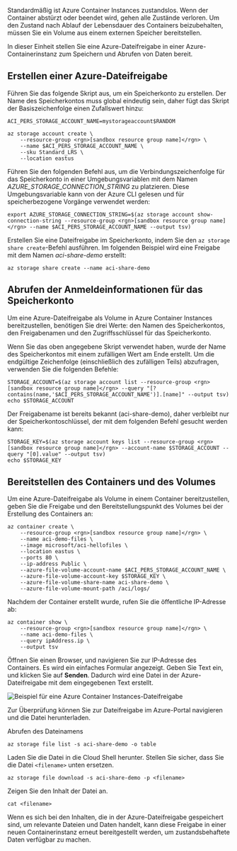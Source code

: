 Standardmäßig ist Azure Container Instances zustandslos. Wenn der Container abstürzt oder beendet wird, gehen alle Zustände verloren. Um den Zustand nach Ablauf der Lebensdauer des Containers beizubehalten, müssen Sie ein Volume aus einem externen Speicher bereitstellen.

In dieser Einheit stellen Sie eine Azure-Dateifreigabe in einer Azure-Containerinstanz zum Speichern und Abrufen von Daten bereit.

## <a name="create-an-azure-file-share"></a>Erstellen einer Azure-Dateifreigabe

Führen Sie das folgende Skript aus, um ein Speicherkonto zu erstellen. Der Name des Speicherkontos muss global eindeutig sein, daher fügt das Skript der Basiszeichenfolge einen Zufallswert hinzu:

```azurecli
ACI_PERS_STORAGE_ACCOUNT_NAME=mystorageaccount$RANDOM

az storage account create \
    --resource-group <rgn>[sandbox resource group name]</rgn> \
    --name $ACI_PERS_STORAGE_ACCOUNT_NAME \
    --sku Standard_LRS \
    --location eastus
```

Führen Sie den folgenden Befehl aus, um die Verbindungszeichenfolge für das Speicherkonto in einer Umgebungsvariablen mit dem Namen *AZURE_STORAGE_CONNECTION_STRING* zu platzieren. Diese Umgebungsvariable kann von der Azure CLI gelesen und für speicherbezogene Vorgänge verwendet werden:

```azurecli
export AZURE_STORAGE_CONNECTION_STRING=$(az storage account show-connection-string --resource-group <rgn>[sandbox resource group name]</rgn> --name $ACI_PERS_STORAGE_ACCOUNT_NAME --output tsv)
```

Erstellen Sie eine Dateifreigabe im Speicherkonto, indem Sie den `az storage share create`-Befehl ausführen. Im folgenden Beispiel wird eine Freigabe mit dem Namen *aci-share-demo* erstellt:

```azurecli
az storage share create --name aci-share-demo
```

## <a name="get-storage-credentials"></a>Abrufen der Anmeldeinformationen für das Speicherkonto

Um eine Azure-Dateifreigabe als Volume in Azure Container Instances bereitzustellen, benötigen Sie drei Werte: den Namen des Speicherkontos, den Freigabenamen und den Zugriffsschlüssel für das Speicherkonto.

Wenn Sie das oben angegebene Skript verwendet haben, wurde der Name des Speicherkontos mit einem zufälligen Wert am Ende erstellt. Um die endgültige Zeichenfolge (einschließlich des zufälligen Teils) abzufragen, verwenden Sie die folgenden Befehle:

```azurecli
STORAGE_ACCOUNT=$(az storage account list --resource-group <rgn>[sandbox resource group name]</rgn> --query "[?contains(name,'$ACI_PERS_STORAGE_ACCOUNT_NAME')].[name]" --output tsv)
echo $STORAGE_ACCOUNT
```

Der Freigabename ist bereits bekannt (aci-share-demo), daher verbleibt nur der Speicherkontoschlüssel, der mit dem folgenden Befehl gesucht werden kann:

```azurecli
STORAGE_KEY=$(az storage account keys list --resource-group <rgn>[sandbox resource group name]</rgn> --account-name $STORAGE_ACCOUNT --query "[0].value" --output tsv)
echo $STORAGE_KEY
```

## <a name="deploy-container-and-mount-volume"></a>Bereitstellen des Containers und des Volumes

Um eine Azure-Dateifreigabe als Volume in einem Container bereitzustellen, geben Sie die Freigabe und den Bereitstellungspunkt des Volumes bei der Erstellung des Containers an:

```azurecli
az container create \
    --resource-group <rgn>[sandbox resource group name]</rgn> \
    --name aci-demo-files \
    --image microsoft/aci-hellofiles \
    --location eastus \
    --ports 80 \
    --ip-address Public \
    --azure-file-volume-account-name $ACI_PERS_STORAGE_ACCOUNT_NAME \
    --azure-file-volume-account-key $STORAGE_KEY \
    --azure-file-volume-share-name aci-share-demo \
    --azure-file-volume-mount-path /aci/logs/
```

Nachdem der Container erstellt wurde, rufen Sie die öffentliche IP-Adresse ab:

```azurecli
az container show \
    --resource-group <rgn>[sandbox resource group name]</rgn> \
    --name aci-demo-files \
    --query ipAddress.ip \
    --output tsv
```

Öffnen Sie einen Browser, und navigieren Sie zur IP-Adresse des Containers. Es wird ein einfaches Formular angezeigt. Geben Sie Text ein, und klicken Sie auf **Senden**. Dadurch wird eine Datei in der Azure-Dateifreigabe mit dem eingegebenen Text erstellt.

![Beispiel für eine Azure Container Instances-Dateifreigabe](../media/5-files-ui.png)

Zur Überprüfung können Sie zur Dateifreigabe im Azure-Portal navigieren und die Datei herunterladen.

Abrufen des Dateinamens

```azurecli
az storage file list -s aci-share-demo -o table
```

Laden Sie die Datei in die Cloud Shell herunter. Stellen Sie sicher, dass Sie die Datei `<filename>` unten ersetzen.

```azurecli
az storage file download -s aci-share-demo -p <filename>
```

Zeigen Sie den Inhalt der Datei an.

```azurecli
cat <filename>
```

Wenn es sich bei den Inhalten, die in der Azure-Dateifreigabe gespeichert sind, um relevante Dateien und Daten handelt, kann diese Freigabe in einer neuen Containerinstanz erneut bereitgestellt werden, um zustandsbehaftete Daten verfügbar zu machen.